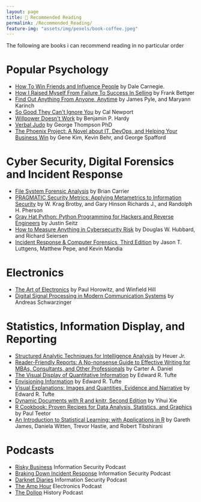 ```yaml
---
layout: page
title: 📖 Recommended Reading
permalink: /Recommended_Reading/
feature-img: "assets/img/pexels/book-coffee.jpeg"
---
```


The following are books i can recommend reading in no particular order

# Popular Psychology
*   [How To Win Friends and Influence People](https://www.amazon.com/How-Win-Friends-Influence-People-ebook/dp/B003WEAI4E/) by Dale Carnegie.
*   [How I Raised Myself From Failure To Success In Selling](https://www.amazon.com/Raised-Myself-Failure-Success-Selling-ebook/dp/B002XQAAWW/) by Frank Bettger
*   [Find Out Anything From Anyone, Anytime](https://www.amazon.com/Find-Out-Anything-Anyone-Anytime-ebook/dp/B00HEZF9J6/) by James Pyle, and Maryann Karinch
*   [So Good They Can't Ignore You](https://www.amazon.com/Good-They-Cant-Ignore-You-ebook/dp/B01KFR64LQ/) by Cal Newport
*   [Willpower Doesn't Work](https://www.amazon.com/Willpower-Doesnt-Work-Discover-Success-ebook/dp/B073P421QC/) by Benjamin P. Hardy
*   [Verbal Judo](https://www.amazon.com/Verbal-Judo-Second-Gentle-Persuasion-ebook/dp/B00FJ3CMI6/) by George Thompson PhD
*   [The Phoenix Project: A Novel about IT, DevOps, and Helping Your Business Win](https://www.amazon.com/Phoenix-Project-DevOps-Helping-Business-ebook/dp/B078Y98RG8/) by Gene Kim, Kevin Behr, and George Spafford


# Cyber Security, Digital Forensics and Incident Response
*   [File System Forensic Analysis](https://www.amazon.com/System-Forensic-Analysis-Brian-Carrier-ebook-dp-B016N80EZ8/dp/B016N80EZ8/) by Brian Carrier
*   [PRAGMATIC Security Metrics: Applying Metametrics to Information Security](https://www.amazon.com/PRAGMATIC-Security-Metrics-Metametrics-Information-ebook/dp/B00CLZIKTK/)  by W. Krag Brotby, and Gary Hinson
 Richards J., and Randolph H. Pherson
*   [Gray Hat Python: Python Programming for Hackers and Reverse Engineers](https://www.amazon.com/Gray-Hat-Python-Programming-Engineers-ebook/dp/B007V2DNEK/) by Justin Seitz
*   [How to Measure Anything in Cybersecurity Risk](https://www.amazon.com/How-Measure-Anything-Cybersecurity-Risk-ebook/dp/B01J4XYM16) by Douglas W. Hubbard, and Richard Seiersen
*   [Incident Response & Computer Forensics, Third Edition](https://www.amazon.com/Incident-Response-Computer-Forensics-Third/dp/0071798684/) by Jason T. Luttgens, Matthew Pepe, and Kevin Mandia


# Electronics
*   [The Art of Electronics](https://www.amazon.com/Art-Electronics-Paul-Horowitz-ebook/dp/B01BYJO2JU/) by Paul Horowitz, and Winfield Hill
*   [Digital Signal Processing in Modern Communication Systems](https://www.amazon.com/Digital-Signal-Processing-Communication-Systems/dp/0988873508) by Andreas Schwarzinger

# Statistics, Information Display, and Reporting
*   [Structured Analytic Techniques for Intelligence Analysis](https://www.amazon.com/Structured-Analytic-Techniques-Intelligence-Analysis-ebook/dp/B07CHXFW3Q) by Heuer Jr.
*   [Reader-Friendly Reports: A No-nonsense Guide to Effective Writing for MBAs, Consultants, and Other Professionals](https://www.amazon.com/Reader-Friendly-Reports-No-nonsense-Consultants-Professionals-ebook/dp/B006WLOP3O/)  by Carter A. Daniel
*   [The Visual Display of Quantitative Information](https://www.amazon.com/Visual-Display-Quantitative-Information/dp/0961392142/) by Edward R. Tufte
*   [Envisioning Information](https://www.amazon.com/Envisioning-Information-Edward-R-Tufte/dp/0961392118/) by Edward R. Tufte
*   [Visual Explanations: Images and Quantities, Evidence and Narrative](https://www.amazon.com/Visual-Explanations-Quantities-Evidence-Narrative/dp/0961392126) by Edward R. Tufte
*   [Dynamic Documents with R and knitr, Second Edition](https://www.amazon.com/Dynamic-Documents-knitr-Second-Chapman/dp/1498716962/) by Yihui Xie
*   [R Cookbook: Proven Recipes for Data Analysis, Statistics, and Graphics](https://www.amazon.com/Cookbook-Analysis-Statistics-Graphics-Cookbooks-ebook/dp/B004VB3UYW/) by Paul Teetor
*   [An Introduction to Statistical Learning: with Applications in R](https://www.amazon.com/Introduction-Statistical-Learning-Applications-Statistics-ebook/dp/B01IBM7790) by Gareth James, Daniela Witten, Trevor Hastie, and Robert Tibshirani

# Podcasts
*   [Risky Business](https://www.risky.biz/) Information Security Podcast
*   [Braking Down Incident Response](https://www.imfsecurity.com/podcasts/) Information Security Podcast
*   [Darknet Diaries](https://darknetdiaries.com/) Information Security Podcast
*   [The Amp Hour](https://theamphour.com/) Electronics Podcast
*   [The Dollop](http://thedollop.libsyn.com/) History Podcast
